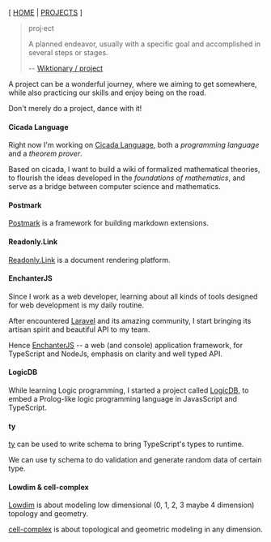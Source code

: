 [ [HOME](HOME.md)
| [PROJECTS](PROJECTS.md) ]

> proj·ect
>
> A planned endeavor, usually with a specific goal and accomplished in several steps or stages.
>
> -- [Wiktionary / project](https://en.wiktionary.org/wiki/project)

A project can be a wonderful journey,
where we aiming to get somewhere, while also
practicing our skills and enjoy being on the road.

Don't merely do a project, dance with it!

#### Cicada Language

Right now I'm working on [Cicada Language](https://cicada-lang.org),
both a *programming language* and a *theorem prover*.

Based on cicada, I want to build a wiki of formalized
mathematical theories, to flourish the ideas developed in the
*foundations of mathematics*, and serve as a bridge between computer
science and mathematics.

#### Postmark

[Postmark](https://github.com/xieyuheng/postmark)
is a framework for building markdown extensions.

#### Readonly.Link

[Readonly.Link](https://readonly.link)
is a document rendering platform.

#### EnchanterJS

Since I work as a web developer, learning about all kinds of tools
designed for web development is my daily routine.

After encountered [Laravel](https://laravel.com) and its amazing community,
I start bringing its artisan spirit and beautiful API to my team.

Hence [EnchanterJS](https://github.com/enchanterjs/enchanter)
-- a web (and console) application framework,
for TypeScript and NodeJs, emphasis on clarity and well typed API.

#### LogicDB

While learning Logic programming, I started a project called
[LogicDB](https://github.com/xieyuheng/logic-db), to embed a
Prolog-like logic programming language in JavasScript and TypeScript.

#### ty

[ty](https://github.com/xieyuheng/ty) can be used to write schema to bring TypeScript's types to runtime.

We can use ty schema to do validation and generate random data of certain type.

#### Lowdim & cell-complex

[Lowdim](https://github.com/xieyuheng/lowdim) is about modeling low
dimensional (0, 1, 2, 3 maybe 4 dimension) topology and geometry.

[cell-complex](https://github.com/xieyuheng/cell-complex) is about
topological and geometric modeling in any dimension.
